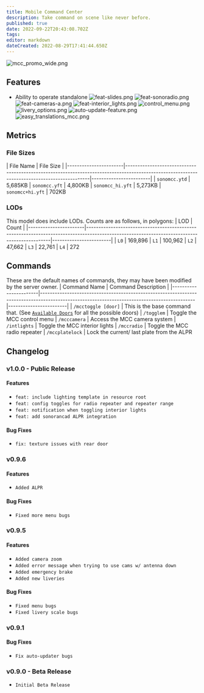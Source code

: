 ```yaml
---
title: Mobile Command Center
description: Take command on scene like never before.
published: true
date: 2022-09-22T20:43:08.702Z
tags: 
editor: markdown
dateCreated: 2022-08-29T17:41:44.650Z
---
```


![mcc_promo_wide.png](/mcc_promo_wide.png)

## Features 
- Ability to operate standalone
![feat-slides.png](/feat-slides.png)
![feat-sonoradio.png](/feat-sonoradio.png)
![feat-cameras-a.png](/feat-cameras-a.png)
![feat-interior_lights.png](/feat-interior_lights.png)
![control_menu.png](/control_menu.png)
![livery_options.png](/livery_options.png)
![auto-update-feature.png](/speed-camera/auto-update-feature.png)
![easy_translations_mcc.png](/easy_translations_mcc.png)

## Metrics
### File Sizes
| File Name | File Size  |
|-----------------------|---------------------------------------------------------------------------------------------------------------------------------------------|------------------------|
| `sonomcc.ytd` | 5,685KB
| `sonomcc.yft` | 4,800KB
| `sonomcc_hi.yft` | 5,273KB
| `sonomcc+hi.yft` | 702KB

### LODs
This model does include LODs. Counts are as follows, in polygons:
| LOD | Count  |
|-----------------------|---------------------------------------------------------------------------------------------------------------------------------------------|------------------------|
| `L0` | 169,896
| `L1` | 100,962
| `L2` | 47,662
| `L3` | 22,761
| `L4` | 272

## Commands 
These are the default names of commands, they may have been modified by the server owner.
| Command Name | Command Description  |
|-----------------------|---------------------------------------------------------------------------------------------------------------------------------------------|------------------------|
| `/mcctoggle [door]` | This is the base command that. (See [`Available Doors`](https://docs.sonoran.store/en/mcc/getting-started#available-doors) for all the possible doors)
| `/togglem` | Toggle the MCC control menu
| `/mcccamera` | Access the MCC camera system
| `/intlights` | Toggle the MCC interior lights
| `/mccradio` | Toggle the MCC radio repeater
| `/mccplatelock` | Lock the current/ last plate from the ALPR

## Changelog
### v1.0.0 - Public Release
#### Features
- `feat: include lighting template in resource root`
- `feat: config toggles for radio repeater and repeater range`
- `feat: notification when toggling interior lights`
- `feat: add sonorancad ALPR integration`
#### Bug Fixes
- `fix: texture issues with rear door`
### v0.9.6
#### Features 
- `Added ALPR`
#### Bug Fixes
- `Fixed more menu bugs`
### v0.9.5 
#### Features
- `Added camera zoom`
- `Added error message when trying to use cams w/ antenna down`
- `Added emergency brake`
- `Added new liveries`
#### Bug Fixes
- `Fixed menu bugs`
- `Fixed livery scale bugs`
### v0.9.1
#### Bug Fixes
- `Fix auto-updater bugs`
### v0.9.0 - Beta Release
- `Initial Beta Release`
